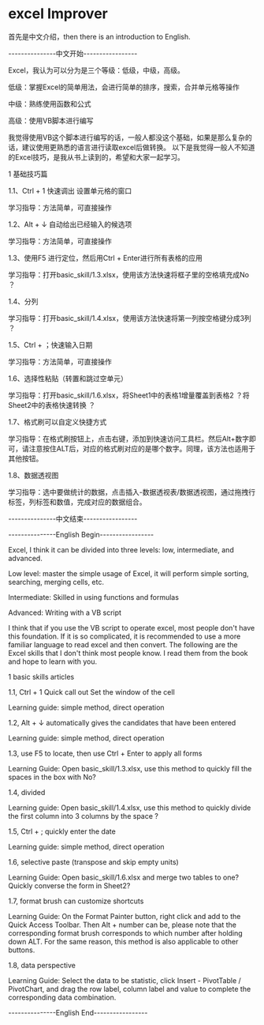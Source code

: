 # excel Improver
首先是中文介绍，then there is an introduction to English.

---------------中文开始-----------------

Excel，我认为可以分为是三个等级：低级，中级，高级。

低级：掌握Excel的简单用法，会进行简单的排序，搜索，合并单元格等操作

中级：熟练使用函数和公式

高级：使用VB脚本进行编写

我觉得使用VB这个脚本进行编写的话，一般人都没这个基础，如果是那么复杂的话，建议使用更熟悉的语言进行读取excel后做转换。
以下是我觉得一般人不知道的Excel技巧，是我从书上读到的，希望和大家一起学习。

1 基础技巧篇

1.1、Ctrl + 1  快速调出 设置单元格的窗口

学习指导：方法简单，可直接操作

1.2、Alt + ↓   自动给出已经输入的候选项

学习指导：方法简单，可直接操作

1.3、使用F5 进行定位，然后用Ctrl + Enter进行所有表格的应用

学习指导：打开basic_skill/1.3.xlsx，使用该方法快速将框子里的空格填充成No ？

1.4、分列

学习指导：打开basic_skill/1.4.xlsx，使用该方法快速将第一列按空格键分成3列 ？

1.5、Ctrl + ；快速输入日期

学习指导：方法简单，可直接操作

1.6、选择性粘贴（转置和跳过空单元）

学习指导：打开basic_skill/1.6.xlsx，将Sheet1中的表格1增量覆盖到表格2 ？将Sheet2中的表格快速转换 ？

1.7、格式刷可以自定义快捷方式

学习指导：在格式刷按钮上，点击右键，添加到快速访问工具栏。然后Alt+数字即可，请注意按住ALT后，对应的格式刷对应的是哪个数字。同理，该方法也适用于其他按钮。

1.8、数据透视图

学习指导：选中要做统计的数据，点击插入-数据透视表/数据透视图，通过拖拽行标签，列标签和数值，完成对应的数据组合。

---------------中文结束-----------------


---------------English Begin-----------------

Excel, I think it can be divided into three levels: low, intermediate, and advanced.

Low level: master the simple usage of Excel, it will perform simple sorting, searching, merging cells, etc.

Intermediate: Skilled in using functions and formulas

Advanced: Writing with a VB script

I think that if you  use the VB script to operate excel, most people don't have this foundation. If it is so complicated, it is recommended to use a more familiar language to read excel and then convert.
The following are the Excel skills that I don't think most people know. I read them from the book and hope to learn with you.

1 basic skills articles

1.1, Ctrl + 1 Quick call out Set the window of the cell

Learning guide: simple method, direct operation

1.2, Alt + ↓ automatically gives the candidates that have been entered

Learning guide: simple method, direct operation

1.3, use F5 to locate, then use Ctrl + Enter to apply all forms

Learning Guide: Open basic_skill/1.3.xlsx, use this method to quickly fill the spaces in the box with No?

1.4, divided

Learning guide: Open basic_skill/1.4.xlsx, use this method to quickly divide the first column into 3 columns by the space ?

1.5, Ctrl + ; quickly enter the date

Learning guide: simple method, direct operation

1.6, selective paste (transpose and skip empty units)

Learning Guide: Open basic_skill/1.6.xlsx and merge two tables to one? Quickly converse the form in Sheet2?

1.7, format brush can customize shortcuts

Learning Guide: On the Format Painter button, right click and add to the Quick Access Toolbar. Then Alt + number can be, please note that the corresponding format brush corresponds to which number after holding down ALT. For the same reason, this method is also applicable to other buttons.

1.8, data perspective

Learning Guide: Select the data to be statistic, click Insert - PivotTable / PivotChart, and drag the row label, column label and value to complete the corresponding data combination.

---------------English End-----------------


